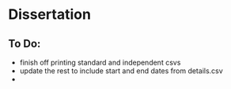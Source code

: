 # Dissertation

## To Do:
- finish off printing standard and independent csvs
- update the rest to include start and end dates from details.csv
- 
